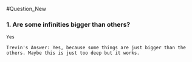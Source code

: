 #Question_New

### 1. Are some infinities bigger than others?
	Yes

    Trevin's Answer: Yes, because some things are just bigger than the others. Maybe this is just too deep but it works. 
